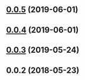 <a name="0.0.5"></a>
## [0.0.5](https://github.com/tinper-bee/bee-tree-select/compare/v0.0.4...v0.0.5) (2019-06-01)



<a name="0.0.4"></a>
## [0.0.4](https://github.com/tinper-bee/bee-tree-select/compare/v0.0.3...v0.0.4) (2019-06-01)



<a name="0.0.3"></a>
## [0.0.3](https://github.com/tinper-bee/bee-tree-select/compare/v0.0.2...v0.0.3) (2019-05-24)



<a name="0.0.2"></a>
## 0.0.2 (2018-05-23)



